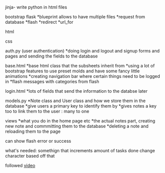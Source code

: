 jinja- write python in html files

bootstrap
flask
*blueprint allows to have multiple files
*request from database
*flash 
*redirect
*url_for

html

css

auth.py (user authentication)
*doing login and logout and signup forms and pages and sending the fields to the database 

base.html 
*base html class that the subsheets inherit from 
*using a lot of bootstrap features to use preset molds and have some fancy little animations 
*creating navigation bar where certain things need to be logged in 
*flash messages with categories from flash 

login.html 
*lots of fields that send the information to the databse later


models.py
*Note class and User class and how we store them in the database
*give users a primary key to identify them by
*gives notes a key too to link them to the user : many to one 

views 
*what you do in the home page etc 
*the actual notes part, creating new note and commmitting them to the database
*deleting a note and reloading them to the page 

can show flash error or success 

what's needed: somethign that increments amount of tasks done 
change character based off that 


followed [video](https://youtu.be/dam0GPOAvVI)


